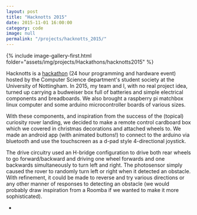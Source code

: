 ```yaml
---
layout: post
title: "Hacknotts 2015"
date: 2015-11-01 16:00:00
category: code
image: null
permalink: "/projects/hacknotts_2015/"
---
```


<div>
<span class="image left"> {% include image-gallery-first.html folder="assets/img/projects/Hackathons/hacknotts2015" %}</span>
<p>Hacknotts is a <a href="https://en.wikipedia.org/wiki/Hackathon">hackathon</a> (24 hour programming and hardware event) hosted by the Computer Science department's student society at the University of Nottingham. In 2015, my team and I, with no real project idea, turned up carrying a budweiser box full of batteries and simple electrical components and breadboards. We also brought a raspberry pi matchbox linux computer and some arduino microcontroller boards of various sizes.</p>
<p>With these components, and inspiration from the success of the (topical) curiosity rover landing, we decided to make a remote control cardboard box which we covered in christmas decorations and attached wheels to. We made an android app (with animated buttons!) to connect to the arduino via bluetooth and use the touchscreen as a d-pad style 4-directional joystick.</p>
<p> The drive circuitry used an H-bridge configuration to drive both rear wheels to go forward/backward and driving one wheel forwards and one backwards simultaneously to turn left and right. The photosensor simply caused the rover to randomly turn left or right when it detected an obstacle. With refinement, it could be made to reverse and try various directions or any other manner of responses to detecting an obstacle (we would probably draw inspiration from a Roomba if we wanted to make it more sophisticated).</p>
</div>


<ul class="actions">
    <li><a class="button" target="_blank" href=""><span class="fas fa-file-pdf"></span></a></li>
</ul>
 
